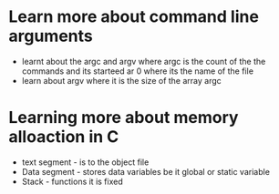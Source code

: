 # Learn more about command line arguments

- learnt about the argc and argv where argc is the count of the the commands and its starteed ar 0 where its the name of the file
- learn about argv where it is the size of the array argc

# Learning more about memory alloaction in C

- text segment - is to the object file
- Data segment - stores data variables be it global or static variable
- Stack - functions it is fixed
